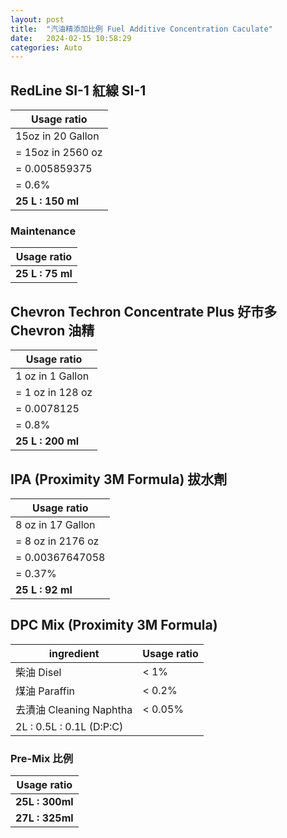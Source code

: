 ```yaml
---
layout: post
title:  "汽油精添加比例 Fuel Additive Concentration Caculate"
date:   2024-02-15 10:58:29
categories: Auto
---
```


## RedLine SI-1 紅線 SI-1

| Usage ratio |  
| --- |
| 15oz in 20 Gallon |  
| = 15oz in 2560 oz |  
| = 0.005859375 |  
| = 0.6% |  
| **25 L : 150 ml** |  

### Maintenance

|   Usage ratio |
| --- | 
| **25 L : 75 ml** |  

## Chevron Techron Concentrate Plus 好市多 Chevron 油精

|  Usage ratio |
| --- | 
| 1 oz in 1 Gallon |  
| = 1 oz in 128 oz |  
| = 0.0078125 |  
| = 0.8% |  
| **25 L : 200 ml** |  

## IPA (Proximity 3M Formula) 拔水劑

|  Usage ratio |
| --- | 
| 8 oz in 17 Gallon |  
| = 8 oz in 2176 oz |  
| = 0.00367647058 |  
| = 0.37% |  
| **25 L : 92 ml** |  

## DPC Mix (Proximity 3M Formula)

| ingredient | Usage ratio |
| --- | --- |
| 柴油 Disel | < 1% |
| 煤油 Paraffin | < 0.2% |
| 去漬油 Cleaning Naphtha | < 0.05% |
| 2L : 0.5L : 0.1L (D:P:C)  ||

### Pre-Mix 比例

| Usage ratio |
| --- | 
| **25L : 300ml** |  
| **27L : 325ml** |  
